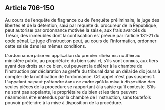 Article 706-150
----
Au cours de l'enquête de flagrance ou de l'enquête préliminaire, le juge des
libertés et de la détention, saisi par requête du procureur de la République,
peut autoriser par ordonnance motivée la saisie, aux frais avancés du Trésor,
des immeubles dont la confiscation est prévue par l'article 131-21 du code
pénal. Le juge d'instruction peut, au cours de l'information, ordonner cette
saisie dans les mêmes conditions.

L'ordonnance prise en application du premier alinéa est notifiée au ministère
public, au propriétaire du bien saisi et, s'ils sont connus, aux tiers ayant des
droits sur ce bien, qui peuvent la déférer à la chambre de l'instruction par
déclaration au greffe du tribunal dans un délai de dix jours à compter de la
notification de l'ordonnance. Cet appel n'est pas suspensif. L'appelant ne peut
prétendre dans ce cadre qu'à la mise à disposition des seules pièces de la
procédure se rapportant à la saisie qu'il conteste. S'ils ne sont pas appelants,
le propriétaire du bien et les tiers peuvent néanmoins être entendus par la
chambre de l'instruction, sans toutefois pouvoir prétendre à la mise à
disposition de la procédure.
